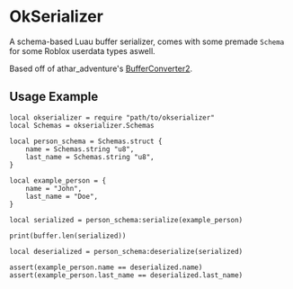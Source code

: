# OkSerializer
A schema-based Luau buffer serializer, comes with some premade `Schema` for some Roblox userdata types aswell.

Based off of athar_adventure's [BufferConverter2](https://devforum.roblox.com/t/temporarily-archived-bufferconverter2-blazingly-fast-schema-based-buffer-serialization/3429040).

## Usage Example
```luau
local okserializer = require "path/to/okserializer"
local Schemas = okserializer.Schemas

local person_schema = Schemas.struct {
	name = Schemas.string "u8",
	last_name = Schemas.string "u8",
}

local example_person = {
	name = "John",
	last_name = "Doe",
}

local serialized = person_schema:serialize(example_person)

print(buffer.len(serialized))

local deserialized = person_schema:deserialize(serialized)

assert(example_person.name == deserialized.name)
assert(example_person.last_name == deserialized.last_name)
```